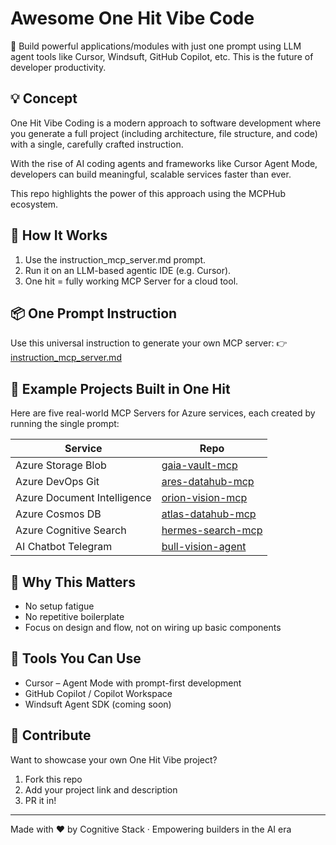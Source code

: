 # Awesome One Hit Vibe Code

🚀 Build powerful applications/modules with just one prompt using LLM agent tools like Cursor, Windsuft, GitHub Copilot, etc. This is the future of developer productivity.

## 💡 Concept

One Hit Vibe Coding is a modern approach to software development where you generate a full project (including architecture, file structure, and code) with a single, carefully crafted instruction.

With the rise of AI coding agents and frameworks like Cursor Agent Mode, developers can build meaningful, scalable services faster than ever.

This repo highlights the power of this approach using the MCPHub ecosystem.

## 🧱 How It Works

1. Use the instruction_mcp_server.md prompt.
2. Run it on an LLM-based agentic IDE (e.g. Cursor).
3. One hit = fully working MCP Server for a cloud tool.

## 📦 One Prompt Instruction

Use this universal instruction to generate your own MCP server:
👉 [instruction_mcp_server.md](instruction_mcp_server.md)

## 🧪 Example Projects Built in One Hit

Here are five real-world MCP Servers for Azure services, each created by running the single prompt:

| Service | Repo |
|---------|------|
| Azure Storage Blob | [gaia-vault-mcp](https://github.com/Cognitive-Stack/gaia-vault-mcp) |
| Azure DevOps Git | [ares-datahub-mcp](https://github.com/Cognitive-Stack/ares-devops-mcp) |
| Azure Document Intelligence | [orion-vision-mcp](https://github.com/Cognitive-Stack/orion-vision-mcp) |
| Azure Cosmos DB | [atlas-datahub-mcp](https://github.com/Cognitive-Stack/atlas-datahub-mcp) |
| Azure Cognitive Search | [hermes-search-mcp](https://github.com/Cognitive-Stack/hermes-search-mcp) |
| AI Chatbot Telegram | [bull-vision-agent](https://github.com/Cognitive-Stack/bull-vision-agent) |

## 🎯 Why This Matters

- No setup fatigue
- No repetitive boilerplate
- Focus on design and flow, not on wiring up basic components

## 🧩 Tools You Can Use

- Cursor – Agent Mode with prompt-first development
- GitHub Copilot / Copilot Workspace
- Windsuft Agent SDK (coming soon)

## 🌱 Contribute

Want to showcase your own One Hit Vibe project?

1. Fork this repo
2. Add your project link and description
3. PR it in!

---

Made with ❤️ by Cognitive Stack · Empowering builders in the AI era 
